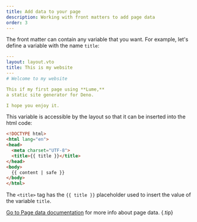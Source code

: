 ```yaml
---
title: Add data to your page
description: Working with front matters to add page data
order: 3
---
```


The front matter can contain any variable that you want. For example, let's
define a variable with the name `title`:

<lume-code>

```yml { title="index.md" }
---
layout: layout.vto
title: This is my website
---
# Welcome to my website

This if my first page using **Lume,**
a static site generator for Deno.

I hope you enjoy it.
```

</lume-code>

This variable is accessible by the layout so that it can be inserted into the
html code:

<lume-code>

```html { title="_includes/layout.vto" }
<!DOCTYPE html>
<html lang="en">
<head>
  <meta charset="UTF-8">
  <title>{{ title }}</title>
</head>
<body>
  {{ content | safe }}
</body>
</html>
```

</lume-code>

The `<title>` tag has the `{{ title }}` placeholder used to insert the value of
the variable `title`.

[Go to Page data documentation](/docs/creating-pages/page-data.md) for more info
about page data. {.tip}

